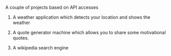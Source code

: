 
A couple of projects based on API accesses

1) A weather application which detects your location and shows the weather

2) A quote generator machine which allows you to share some motivational quotes.

3) A wikipedia search engine
